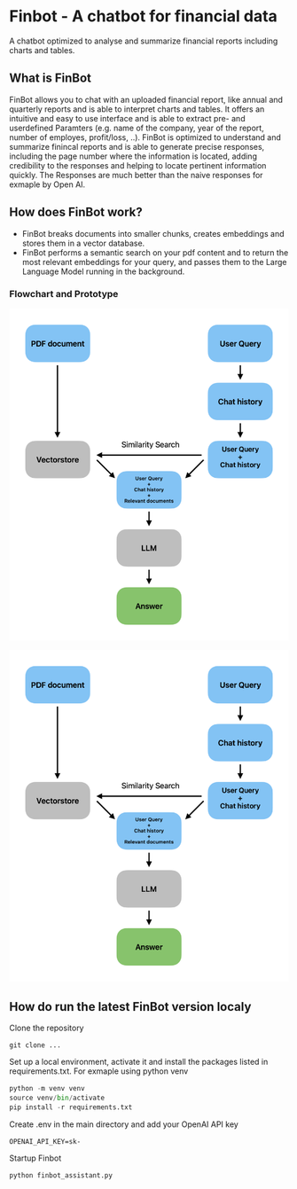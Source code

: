 # Finbot - A chatbot for financial data
A chatbot optimized to analyse and summarize financial reports including charts and tables.

## What is FinBot

FinBot allows you to chat with an uploaded financial report, like annual and quarterly reports and is able to interpret charts and tables. It  offers an intuitive and easy to use interface and is able to extract pre- and userdefined Paramters (e.g. name of the company, year of the report, number of employes, profit/loss, ..). FinBot is optimized to understand and summarize finincal reports and is able to generate precise responses, including the page number where the information is located, adding credibility to the responses and helping to locate pertinent information quickly. The Responses are much better than the naive responses for exmaple by Open AI.


## How does FinBot work?

- FinBot breaks documents into smaller chunks, creates embeddings and stores them in a vector database.
- FinBot performs a semantic search on your pdf content and to return the most relevant embeddings for your query, and passes them to the Large Language Model running in the background.

### Flowchart and Prototype
![Flowchart](./FlowChart.png)

![Prototyp](./FlowChart.png)


## How do run the latest FinBot version localy

Clone the repository
```
git clone ...
````

Set up a local environment, activate it and install the packages listed in requirements.txt. For exmaple using python venv
```python
python -m venv venv
source venv/bin/activate
pip install -r requirements.txt
```
Create .env in the main directory and add your OpenAI API key
```
OPENAI_API_KEY=sk-
```

Startup Finbot
```python
python finbot_assistant.py
```